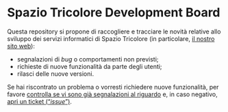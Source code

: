 # Spazio Tricolore Development Board

Questa repository si propone di raccogliere e tracciare le novità relative allo sviluppo dei servizi informatici di Spazio Tricolore (in particolare, [il nostro sito web](https://spaziotricolore.it)):
- segnalazioni di _bug_ o comportamenti non previsti;
- richieste di nuove funzionalità da parte degli utenti;
- rilasci delle nuove versioni.

Se hai riscontrato un problema o vorresti richiedere nuove funzionalità, per favore [controlla se vi sono già segnalazioni al riguardo](https://github.com/agenziabergamaschi/spaziotricolore-dev-board/issues?q=sort%3Aupdated-desc%20is%3Aissue%20is%3Aopen) e, in caso negativo, [apri un ticket (“_issue_”)](https://github.com/agenziabergamaschi/spaziotricolore-dev-board/issues/new).
